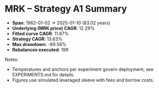 # MRK – Strategy A1 Summary

- **Span**: 1962-01-02 → 2025-01-10 (63.02 years)
- **Underlying (MRK price) CAGR**: 12.29%
- **Fitted curve CAGR**: 11.87%
- **Strategy CAGR**: 13.63%
- **Max drawdown**: -89.58%
- **Rebalances executed**: 199

Notes:

- Temperatures and anchors per experiment govern deployment; see EXPERIMENTS.md for details.
- Figures use simulated leveraged sleeve with fees and borrow costs.
